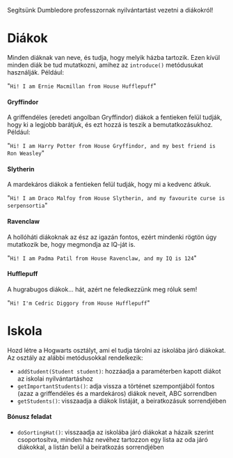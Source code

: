 Segítsünk Dumbledore professzornak nyilvántartást vezetni a diákokról!

# Diákok

Minden diáknak van neve, és tudja, hogy melyik házba tartozik.
Ezen kívül minden diák be tud mutatkozni, amihez az `introduce()` metódusukat használják.
Például:

"`Hi! I am Ernie Macmillan from House Hufflepuff`"

#### Gryffindor

A griffendéles (eredeti angolban Gryffindor) diákok a fentieken felül tudják, hogy ki a legjobb barátjuk, és ezt hozzá is teszik a bemutatkozásukhoz. Például:

"`Hi! I am Harry Potter from House Gryffindor, and my best friend is Ron Weasley`"

#### Slytherin

A mardekáros diákok a fentieken felül tudják, hogy mi a kedvenc átkuk.

"`Hi! I am Draco Malfoy from House Slytherin, and my favourite curse is serpensortia`"

#### Ravenclaw

A hollóháti diákoknak az ész az igazán fontos, ezért mindenki rögtön úgy mutatkozik be, hogy megmondja az IQ-ját is.

"`Hi! I am Padma Patil from House Ravenclaw, and my IQ is 124`"

#### Hufflepuff

A hugrabugos diákok... hát, azért ne feledkezzünk meg róluk sem!

"`Hi! I'm Cedric Diggory from House Hufflepuff`"

# Iskola

Hozd létre a Hogwarts osztályt, ami el tudja tárolni az iskolába járó diákokat.
Az osztály az alábbi metódusokkal rendelkezik:

- `addStudent(Student student)`: hozzáadja a paraméterben kapott diákot az iskolai nyilvántartáshoz
- `getImportantStudents()`: adja vissza a történet szempontjából fontos (azaz a griffendéles és a mardekáros) diákok neveit, ABC sorrendben
- `getStudents()`: visszaadja a diákok listáját, a beiratkozásuk sorrendjében

#### Bónusz feladat
- `doSortingHat()`: visszaadja az iskolába járó diákokat a házaik szerint csoportosítva, minden ház nevéhez tartozzon egy lista az oda járó diákokkal, a listán belül a beiratkozás sorrendjében

